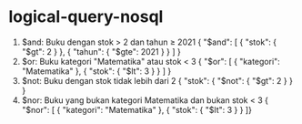 # logical-query-nosql
1. $and: Buku dengan stok > 2 dan tahun ≥ 2021
{
  "$and": [
    { "stok": { "$gt": 2 } },
    { "tahun": { "$gte": 2021 } }
  ]
}
2. $or: Buku kategori "Matematika" atau stok < 3
{
  "$or": [
    { "kategori": "Matematika" },
    { "stok": { "$lt": 3 } }
  ]
}
3. $not: Buku dengan stok tidak lebih dari 2
{
  "stok": { "$not": { "$gt": 2 } }
}
4. $nor: Buku yang bukan kategori Matematika dan bukan stok < 3
{
  "$nor": [
    { "kategori": "Matematika" },
    { "stok": { "$lt": 3 } }
  ]}
